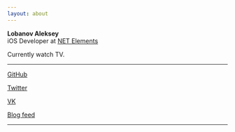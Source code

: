 ```yaml
---
layout: about
---
```


**Lobanov Aleksey**<br />
iOS Developer at [NET Elements](http://www.netelement.com/)

Currently watch TV.

---

<div class="links">
<a href="https://github.com/alobanov" target="_blank">GitHub</a>

<a href="https://twitter.com/muanchiou" target="_blank">Twitter</a>

<a href="https://vk.com/lobanov_av" target="_blank">VK</a>

<a href="/feed.xml" target="_blank">Blog feed</a>
</div>

---
